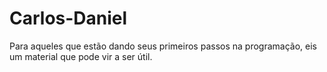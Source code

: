 # Carlos-Daniel
Para aqueles que estão dando seus primeiros passos na programação, eis um material que pode vir a ser útil.
